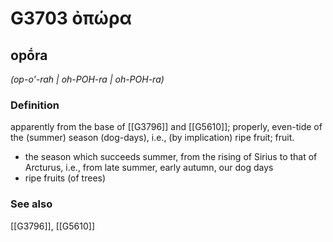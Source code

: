 # G3703 ὀπώρα

## opṓra

_(op-o'-rah | oh-POH-ra | oh-POH-ra)_

### Definition

apparently from the base of [[G3796]] and [[G5610]]; properly, even-tide of the (summer) season (dog-days), i.e., (by implication) ripe fruit; fruit.

- the season which succeeds summer, from the rising of Sirius to that of Arcturus, i.e., from late summer, early autumn, our dog days
- ripe fruits (of trees)

### See also

[[G3796]], [[G5610]]

